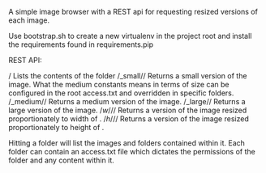 A simple image browser with a REST api for requesting resized versions of each image.

Use bootstrap.sh to create a new virtualenv in the project root and install the requirements found in requirements.pip

REST API:

/<folder>
    Lists the contents of the folder
/_small/<folder>/<image>
    Returns a small version of the image. What the medium constants means in terms of size can be configured in the root access.txt and overridden in specific folders.
/_medium/<folder>/<image>
    Returns a medium version of the image.
/_large/<folder>/<image>
    Returns a large version of the image.
/_w_/<int>/<folder>/<image>
    Returns a version of the image resized proportionately  to width of <int>.
/_h_/<int>/<folder>/<image>
    Returns a version of the image resized proportionately to height of <int>.

Hitting a folder will list the images and folders contained within it. Each folder can contain an access.txt file which dictates the permissions of the folder and any content within it. 
